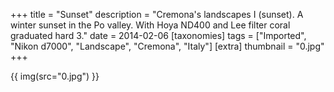 +++
title = "Sunset"
description = "Cremona's landscapes I (sunset). A winter sunset in the Po valley. With Hoya ND400 and Lee filter coral graduated hard 3."
date = 2014-02-06
[taxonomies]
tags = ["Imported", "Nikon d7000", "Landscape", "Cremona", "Italy"]
[extra]
thumbnail = "0.jpg"
+++

{{ img(src="0.jpg") }}
